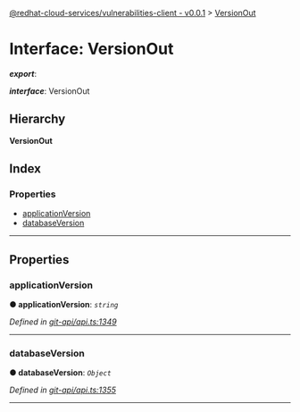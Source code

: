 [@redhat-cloud-services/vulnerabilities-client - v0.0.1](../README.md) > [VersionOut](../interfaces/versionout.md)

# Interface: VersionOut

*__export__*: 

*__interface__*: VersionOut

## Hierarchy

**VersionOut**

## Index

### Properties

* [applicationVersion](versionout.md#applicationversion)
* [databaseVersion](versionout.md#databaseversion)

---

## Properties

<a id="applicationversion"></a>

###  applicationVersion

**● applicationVersion**: *`string`*

*Defined in [git-api/api.ts:1349](https://github.com/RedHatInsights/javascript-clients/blob/master/packages/vulnerabilities/git-api/api.ts#L1349)*

___
<a id="databaseversion"></a>

###  databaseVersion

**● databaseVersion**: *`Object`*

*Defined in [git-api/api.ts:1355](https://github.com/RedHatInsights/javascript-clients/blob/master/packages/vulnerabilities/git-api/api.ts#L1355)*

___

